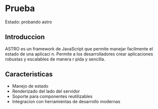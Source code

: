 #  Prueba
Estado: probando astro
## Introduccion
ASTRO es un framework de JavaScript que permite manejar facilmente el estado de una aplicaci n. Permite a los desarrolladores crear aplicaciones robustas y escalables de manera r pida y sencilla.

## Caracteristicas
- Manejo de estado
- Renderizado del lado del servidor
- Soporte para componentes reutilizables
- Integracion con herramientas de desarrollo modernas


